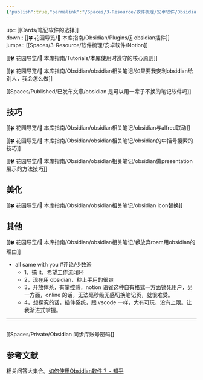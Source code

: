 ```yaml
---
{"publish":true,"permalink":"/Spaces/3-Resource/软件梳理/安卓软件/Obsidian.md","title":"Obsidian","created":"2022-06-09","modified":"2025-07-10","published":"2025-07-15T21:00:02.480+08:00","tags":["评论/少数派","macOS软件","笔记应用","知识管理","安卓软件","windows软件"],"cssclasses":""}
---
```



up:: [[Cards/笔记软件的选择]]  
down:: [[🍀 花园导览/🧰 本库指南/Obsidian/Plugins/∑ obsidian插件]]  
jumps:: [[Spaces/3-Resource/软件梳理/安卓软件/Notion]]  

[[🍀 花园导览/🧰 本库指南/Tutorials/本库使用时遵守的核心原则]]

[[🍀 花园导览/🧰 本库指南/Obsidian/obsidian相关笔记/如果要我安利obsidian给别人，我会怎么做]]

[[Spaces/Published/已发布文章/obsidian 是可以用一辈子不换的笔记软件吗]]

## 技巧

[[🍀 花园导览/🧰 本库指南/Obsidian/obsidian相关笔记/obsidian与alfred联动]]

[[🍀 花园导览/🧰 本库指南/Obsidian/obsidian相关笔记/obsidian的中括号搜索的技巧]]

[[🍀 花园导览/🧰 本库指南/Obsidian/obsidian相关笔记/obsidian做presentation展示的方法技巧]]

## 美化

[[🍀 花园导览/🧰 本库指南/Obsidian/obsidian相关笔记/obsidian icon替换]]

## 其他

[[🍀 花园导览/🧰 本库指南/Obsidian/obsidian相关笔记/📹放弃roam用obsidian的理由]]

- all same with you #评论/少数派
	- 1，搞 it，希望工作流闭环
	- 2，现在用 obsidian，秒上手用的很爽
	- 3，开放体系，有掌控感，notion 语雀这种自有格式一方面锁死用户，另一方面，online 的话，无法毫秒级无感切换笔记页，就很难受。
	- 4，想探究的话，插件系统，跟 vscode 一样，大有可玩，没有上限。让我渐进式掌握。

---

##

[[Spaces/Private/Obsidian 同步库账号密码]]

## 参考文献

相关问答大集合。[如何使用Obsidian软件？ - 知乎](https://www.zhihu.com/question/401972085/answer/2520330932?utm_campaign=&utm_medium=social&utm_oi=627815471005831168&utm_psn=1547145735178776576&utm_source=cn.ticktick.task)
